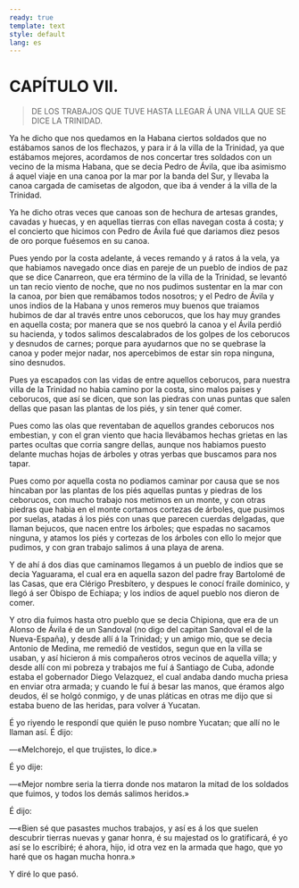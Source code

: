 ```yaml
---
ready: true
template: text
style: default
lang: es
---
```


# CAPÍTULO VII.

> DE LOS TRABAJOS QUE TUVE HASTA LLEGAR Á UNA VILLA QUE SE DICE LA
> TRINIDAD.


Ya he dicho que nos quedamos en la Habana ciertos soldados que no
estábamos sanos de los flechazos, y para ir á la villa de la Trinidad,
ya que estábamos mejores, acordamos de nos concertar tres soldados con
un vecino de la misma Habana, que se decia Pedro de Ávila, que iba
asimismo á aquel viaje en una canoa por la mar por la banda del Sur, y
llevaba la canoa cargada de camisetas de algodon, que iba á vender á la
villa de la Trinidad.

Ya he dicho otras veces que canoas son de hechura de artesas grandes,
cavadas y huecas, y en aquellas tierras con ellas navegan costa á
costa; y el concierto que hicimos con Pedro de Ávila fué que dariamos
diez pesos de oro porque fuésemos en su canoa.

Pues yendo por la costa adelante, á veces remando y á ratos á la vela,
ya que habiamos navegado once dias en pareje de un pueblo de indios de
paz que se dice Canarreon, que era término de la villa de la Trinidad,
se levantó un tan recio viento de noche, que no nos pudimos sustentar
en la mar con la canoa, por bien que remábamos todos nosotros; y el
Pedro de Ávila y unos indios de la Habana y unos remeros muy buenos que
traiamos hubimos de dar al través entre unos ceborucos, que los hay muy
grandes en aquella costa; por manera que se nos quebró la canoa y el
Ávila perdió su hacienda, y todos salimos descalabrados de los golpes
de los ceborucos y desnudos de carnes; porque para ayudarnos que no se
quebrase la canoa y poder mejor nadar, nos apercebimos de estar sin
ropa ninguna, sino desnudos.

Pues ya escapados con las vidas de entre aquellos ceborucos, para
nuestra villa de la Trinidad no habia camino por la costa, sino malos
paises y ceborucos, que así se dicen, que son las piedras con unas
puntas que salen dellas que pasan las plantas de los piés, y sin tener
qué comer.

Pues como las olas que reventaban de aquellos grandes ceborucos nos
embestian, y con el gran viento que hacia llevábamos hechas grietas en
las partes ocultas que corria sangre dellas, aunque nos habiamos puesto
delante muchas hojas de árboles y otras yerbas que buscamos para nos
tapar.

Pues como por aquella costa no podiamos caminar por causa que se nos
hincaban por las plantas de los piés aquellas puntas y piedras de los
ceborucos, con mucho trabajo nos metimos en un monte, y con otras
piedras que habia en el monte cortamos cortezas de árboles, que pusimos
por suelas, atadas á los piés con unas que parecen cuerdas delgadas,
que llaman bejucos, que nacen entre los árboles; que espadas no sacamos
ninguna, y atamos los piés y cortezas de los árboles con ello lo mejor
que pudimos, y con gran trabajo salimos á una playa de arena.

Y de ahí á dos dias que caminamos llegamos á un pueblo de indios que se
decia Yaguarama, el cual era en aquella sazon del padre fray Bartolomé
de las Casas, que era Clérigo Presbítero, y despues le conocí fraile
dominico, y llegó á ser Obispo de Echiapa; y los indios de aquel pueblo
nos dieron de comer.

Y otro dia fuimos hasta otro pueblo que se decia Chipiona, que era de
un Alonso de Ávila é de un Sandoval (no digo del capitan Sandoval el de
la Nueva-España), y desde allí á la Trinidad; y un amigo mio, que se
decia Antonio de Medina, me remedió de vestidos, segun que en la villa
se usaban, y así hicieron á mis compañeros otros vecinos de aquella
villa; y desde allí con mi pobreza y trabajos me fuí á Santiago de
Cuba, adonde estaba el gobernador Diego Velazquez, el cual andaba dando
mucha priesa en enviar otra armada; y cuando le fuí á besar las manos,
que éramos algo deudos, él se holgó conmigo, y de unas pláticas en
otras me dijo que si estaba bueno de las heridas, para volver á Yucatan.

É yo riyendo le respondí que quién le puso nombre Yucatan; que allí no
le llaman así. É dijo:

—«Melchorejo, el que trujistes, lo dice.»

É yo dije:

—«Mejor nombre seria la tierra donde nos mataron la mitad de los
soldados que fuimos, y todos los demás salimos heridos.»

É dijo:

—«Bien sé que pasastes muchos trabajos, y así es á los que suelen
descubrir tierras nuevas y ganar honra, é su majestad os lo
gratificará, é yo así se lo escribiré; é ahora, hijo, id otra vez en la
armada que hago, que yo haré que os hagan mucha honra.»

Y diré lo que pasó.
